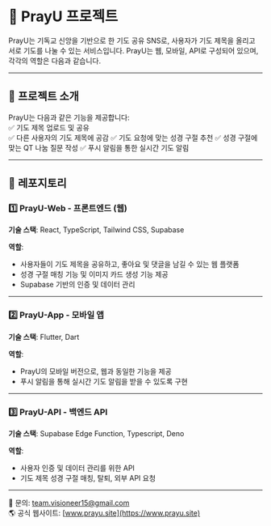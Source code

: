 # 📌 PrayU 프로젝트  

PrayU는 기독교 신앙을 기반으로 한 기도 공유 SNS로, 사용자가 기도 제목을 올리고 서로 기도를 나눌 수 있는 서비스입니다. PrayU는 웹, 모바일, API로 구성되어 있으며, 각각의 역할은 다음과 같습니다.

---

## 🚀 프로젝트 소개  

PrayU는 다음과 같은 기능을 제공합니다:  
✅ 기도 제목 업로드 및 공유  
✅ 다른 사용자의 기도 제목에 공감
✅ 기도 요청에 맞는 성경 구절 추천
✅ 성경 구절에 맞는 QT 나눔 질문 작성
✅ 푸시 알림을 통한 실시간 기도 알림

---

## 📂 레포지토리  

### 1️⃣ PrayU-Web - 프론트엔드 (웹)  
**기술 스택**: React, TypeScript, Tailwind CSS, Supabase  

**역할**:  
- 사용자들이 기도 제목을 공유하고, 좋아요 및 댓글을 남길 수 있는 웹 플랫폼  
- 성경 구절 매칭 기능 및 이미지 카드 생성 기능 제공  
- Supabase 기반의 인증 및 데이터 관리

---

### 2️⃣ PrayU-App - 모바일 앱  
**기술 스택**: Flutter, Dart  

**역할**:  
- PrayU의 모바일 버전으로, 웹과 동일한 기능을 제공  
- 푸시 알림을 통해 실시간 기도 알림을 받을 수 있도록 구현  


---

### 3️⃣ PrayU-API - 백엔드 API  
**기술 스택**: Supabase Edge Function, Typescript, Deno

**역할**:  
- 사용자 인증 및 데이터 관리를 위한 API  
- 기도 제목 성경 구절 매칭, 탈퇴, 외부 API 요청

---


📧 문의: team.visioneer15@gmail.com  
🌎 공식 웹사이트: [www.prayu.site](https://www.prayu.site)  


